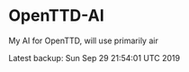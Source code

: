# OpenTTD-AI
My AI for OpenTTD, will use primarily air

Latest backup: Sun Sep 29 21:54:01 UTC 2019
